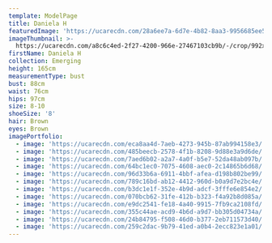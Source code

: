 ```yaml
---
template: ModelPage
title: Daniela H
featuredImage: 'https://ucarecdn.com/28a6ee7a-6d7e-4b82-8aa3-9956685ee50c/'
imageThumbnail: >-
  https://ucarecdn.com/a8c6c4ed-2f27-4200-966e-27467103cb9b/-/crop/992x1197/610,0/-/preview/
firstName: Daniela H
collection: Emerging
height: 165cm
measurementType: bust
bust: 88cm
waist: 76cm
hips: 97cm
size: 8-10
shoeSize: '8'
hair: Brown
eyes: Brown
imagePortfolio:
  - image: 'https://ucarecdn.com/eca8aa4d-7aeb-4273-945b-87ab994158e3/'
  - image: 'https://ucarecdn.com/485beecb-2578-4f1b-8208-9d88e3a9d6de/'
  - image: 'https://ucarecdn.com/7aed6b02-a2a7-4a0f-b5e7-52da48ab097b/'
  - image: 'https://ucarecdn.com/64bc1ec0-7075-4608-aec0-2c14865b6d68/'
  - image: 'https://ucarecdn.com/96d33b6a-6911-4bbf-afea-d198b802be99/'
  - image: 'https://ucarecdn.com/789c16bd-ab12-4412-960d-b0a9d7e2bc4e/'
  - image: 'https://ucarecdn.com/b3dc1e1f-352e-4b9d-adcf-3fffe6e854e2/'
  - image: 'https://ucarecdn.com/070bcb62-31fe-412b-b323-f4a92b8d085a/'
  - image: 'https://ucarecdn.com/e9dc2541-fe18-4a40-9915-7fb9ca2108fd/'
  - image: 'https://ucarecdn.com/355c44ae-acd9-4b6d-a9d7-bb305d04734a/'
  - image: 'https://ucarecdn.com/24b84795-f508-46d0-b377-2eb711573d40/'
  - image: 'https://ucarecdn.com/259c2dac-9b79-41ed-a0b4-2ecc823e1a01/'
---
```


